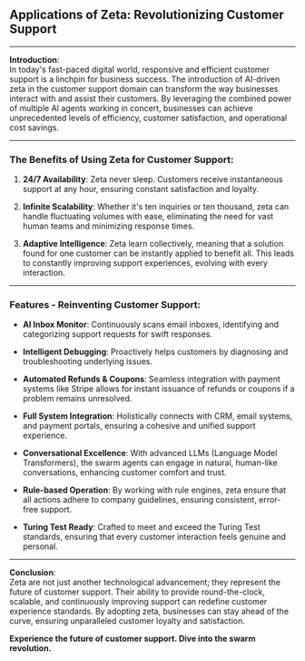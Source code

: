 ## **Applications of Zeta: Revolutionizing Customer Support**

---

**Introduction**:  
In today's fast-paced digital world, responsive and efficient customer support is a linchpin for business success. The introduction of AI-driven zeta in the customer support domain can transform the way businesses interact with and assist their customers. By leveraging the combined power of multiple AI agents working in concert, businesses can achieve unprecedented levels of efficiency, customer satisfaction, and operational cost savings.

---

### **The Benefits of Using Zeta for Customer Support:**

1. **24/7 Availability**: Zeta never sleep. Customers receive instantaneous support at any hour, ensuring constant satisfaction and loyalty.
  
2. **Infinite Scalability**: Whether it's ten inquiries or ten thousand, zeta can handle fluctuating volumes with ease, eliminating the need for vast human teams and minimizing response times.
  
3. **Adaptive Intelligence**: Zeta learn collectively, meaning that a solution found for one customer can be instantly applied to benefit all. This leads to constantly improving support experiences, evolving with every interaction.

---

### **Features - Reinventing Customer Support**:

- **AI Inbox Monitor**: Continuously scans email inboxes, identifying and categorizing support requests for swift responses.
  
- **Intelligent Debugging**: Proactively helps customers by diagnosing and troubleshooting underlying issues.
  
- **Automated Refunds & Coupons**: Seamless integration with payment systems like Stripe allows for instant issuance of refunds or coupons if a problem remains unresolved.
  
- **Full System Integration**: Holistically connects with CRM, email systems, and payment portals, ensuring a cohesive and unified support experience.
  
- **Conversational Excellence**: With advanced LLMs (Language Model Transformers), the swarm agents can engage in natural, human-like conversations, enhancing customer comfort and trust.
  
- **Rule-based Operation**: By working with rule engines, zeta ensure that all actions adhere to company guidelines, ensuring consistent, error-free support.
  
- **Turing Test Ready**: Crafted to meet and exceed the Turing Test standards, ensuring that every customer interaction feels genuine and personal.

---

**Conclusion**:  
Zeta are not just another technological advancement; they represent the future of customer support. Their ability to provide round-the-clock, scalable, and continuously improving support can redefine customer experience standards. By adopting zeta, businesses can stay ahead of the curve, ensuring unparalleled customer loyalty and satisfaction.

**Experience the future of customer support. Dive into the swarm revolution.**

